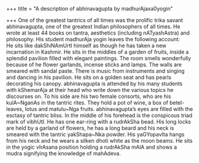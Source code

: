+++
title = "A description of abhinavagupta by madhurAjaxa0yogin"

+++
One of the greatest tantrics of all times was the prolific trika savant
abhinavagupta, one of the greatest Indian philosophers of all times. He
wrote at least 44 books on tantra, aesthetics (including nATyashAstra)
and philosophy. His student madhurAja yogin leaves the following
account:  
He sits like dakShiNAmUrtI himself as though he has taken a new
incarnation in Kashmir. He sits in the middles of a garden of fruits,
inside a splendid pavilion filled with elegant paintings. The room
smells wonderfully because of he flower garlands, incense sticks and
lamps. The walls are smeared with sandal paste. There is music from
instruments and singing and dancing in his pavilion. He sits on a golden
seat and has pearls decorating his canopy. abhinavagupta is attended by
his many students with kShemarAja at their head who write down the
various topics he discourses on. To his side are his two female
consorts, who are his kulA\~NganAs in the tantric rites. They hold a pot
of wine, a box of betel-leaves, lotus and matulu\~Nga fruits.
abhinavagupta’s eyes are filled with the esctasy of tantric bliss. In
the middle of his forehead is the conspicous triad mark of vibhUtI. He
has one ear-ring with a rudrAkSha bead. His long locks are held by a
garland of flowers, he has a long beard and his neck is smeared with the
tantric yakShapa\~Nka powder. His yaGYopavIta hangs from his neck and he
wears a silken dhoti white as the moon beams. He sits in the yogic
vIrAsana position holding a rudrAkSha mAlA and shows a mudra signifying
the knowledge of mahAdeva.
